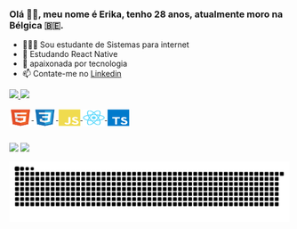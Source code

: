 ### Olá 👋🏽, meu nome é Erika, tenho 28 anos, atualmente moro na Bélgica 🇧🇪.

- 👩🏽‍💻 Sou estudante de Sistemas para internet
- 🌱 Estudando React Native 
- 💜 apaixonada por tecnologia
- 📫 Contate-me no [Linkedin]

[Linkedin]:<https://www.linkedin.com/in/erika-marques-270121219/>

  <div>
  <a href="https://github.com/1ErikaMarques">
  <img height="180em" src="https://github-readme-stats.vercel.app/api?username=1ErikaMarques&show_icons=true&theme=nightowl&include_all_commits=true&count_private=true"/>
  <img height="180em" src="https://github-readme-stats.vercel.app/api/top-langs/?username=1ErikaMarques&layout=compact&langs_count=7&theme=nightowl"/>
</div>

 <div style="display: inline_block"><br>
  <img align="center" height="30" width="40" src="https://raw.githubusercontent.com/devicons/devicon/master/icons/html5/html5-original.svg">
  <img align="center" height="30" width="40" src="https://raw.githubusercontent.com/devicons/devicon/master/icons/css3/css3-original.svg">
  <img align="center" height="30" width="40" src="https://raw.githubusercontent.com/devicons/devicon/master/icons/javascript/javascript-plain.svg">
  <img align="center" height="30" width="40" src="https://raw.githubusercontent.com/devicons/devicon/master/icons/react/react-original.svg">
  <img align="center" height="30" width="40" src="https://raw.githubusercontent.com/devicons/devicon/master/icons/typescript/typescript-plain.svg"> 
</div>
  
  ##
 
<div>   
  <a href = "mailto:1erikagouvea@gmail.com"><img src="https://img.shields.io/badge/-Gmail-%23333?style=for-the-badge&logo=gmail&logoColor=white" target="_blank"></a>
  <a href="https://www.linkedin.com/in/erika-marques-270121219/" target="_blank"><img src="https://img.shields.io/badge/-LinkedIn-%230077B5?style=for-the-badge&logo=linkedin&logoColor=white" target="_blank"></a> 
 
  ![Snake animation](https://github.com/1ErikaMarques/1ErikaMarques/blob/output/github-contribution-grid-snake.svg)
 
</div>
